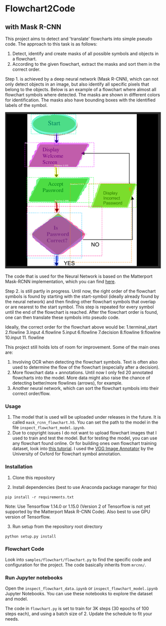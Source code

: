 # Flowchart2Code
## with Mask R-CNN

This project aims to detect and 'translate' flowcharts into simple pseudo code.
The approach to this task is as follows:

1. Detect, identify and create masks of all possible symbols and objects in a flowchart.
2. According to the given flowchart, extract the masks and sort them in the correct order.

Step 1. is achieved by a deep neural network (Mask R-CNN), which can not only detect objects
in an image, but also identify all specific pixels that belong to the objects. Below 
is an example of a flowchart where almost all flowchart symbols where detected. The masks are shown in different colors
for identification. The masks also have bounding boxes with the identified labels of the symbol.

![Flowchart Symbol Recognition](/assets/flowchart_symbols_recognition.PNG)

The code that is used for the Neural Network is based on the Matterport Mask-RCNN
implementation, which you can find [here](https://github.com/matterport/Mask_RCNN).

Step 2. is still partly in progress. Until now, the right order of the flowchart symbols is found by
starting with the start-symbol (ideally already found by the neural network) and then finding
other flowchart symbols that overlap or are nearest to the start symbol. 
This step is repeated for every symbol until the end of the flowchart is reached.
After the flowchart order is found, one can then translate these symbols into pseudo code.

Ideally, the correct order for the flowchart above would be: 
1.terminal_start 2.flowline 3.input 4.flowline 5.input 6.flowline
7.decision 8.flowline 9.flowline 10.input 11. flowline

This project still holds lots of room for improvement. Some of the main ones are:
1. Involving OCR when detecting the flowchart symbols. Text is often also used to determine the flow of the flowchart
(especially after a decision).
2. More flowchart data + annotations. Until now I only fed 20 annotated flowcharts into the model.
More data might also raise the chance of detecting better/more flowlines (arrows), for example.
3. Another neural network, which can sort the flowchart symbols into their correct order/flow.

### Usage
1. The model that is used will be uploaded under releases in the future. It is called `mask_rcnn_flowchart.h5`.
You can set the path to the model in the file `inspect_flowchart_model.ipynb`.
2. Due to copyright issues I do not want to upload flowchart images that I used to train and test the model. 
But for testing the model, you can use any flowchart found online. Or for building ones own flowchart training dataset,
look into [this tutorial](https://www.pyimagesearch.com/2017/12/04/how-to-create-a-deep-learning-dataset-using-google-images/).
I used the [VGG Image Annotator](http://www.robots.ox.ac.uk/~vgg/software/via/) by the University of Oxford for flowchart symbol annotation.

### Installation

1. Clone this repository

2. Install dependencies (best to use Anaconda package manager for this)

`pip install -r requirements.txt`

Note: Use Tensorflow 1.14.0 or 1.15.0 (Version 2 of Tensorflow is not yet supported by the Matterport Mask R-CNN Code). Also
best to use GPU version of Tensorflow.

3. Run setup from the repository root directory

`python setup.py install`

### Flowchart Code

Look into `samples/flowchart/flowchart.py` to find the specific code and configuration for the project. The code
basically inherits from `mrcnn/`.

### Run Jupyter notebooks
Open the `inspect_flowchart_data.ipynb` or `inspect_flowchart_model.ipynb` Jupyter Notebooks. 
You can use these notebooks to explore the dataset and model.

The code in `flowchart.py` is set to train for 3K steps (30 epochs of 100 steps each), and using a batch size of 2. 
Update the schedule to fit your needs.